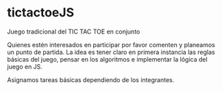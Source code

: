 # tictactoeJS
Juego tradicional del TIC TAC TOE en conjunto

Quienes estén interesados en participar por favor comenten y planeamos un punto de partida.
La idea es tener claro en primera instancia las reglas básicas del juego, pensar en los algoritmos e implementar la lógica del juego en JS.

Asignamos tareas básicas dependiendo de los integrantes.
